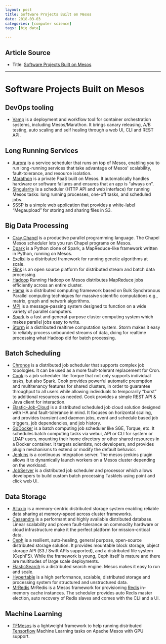 ```yaml
---
layout: post
title: Software Projects Built on Mesos
date: 2018-03-03
categories: [computer science]
tags: [big data]

---
```



## Article Source
* Title: [Software Projects Built on Mesos](http://mesos.apache.org/documentation/latest/frameworks/)

---


Software Projects Built on Mesos
================================

DevOps tooling
--------------

-   [Vamp](http://vamp.io) is a deployment and workflow tool for
    container orchestration systems, including Mesos/Marathon. It brings
    canary releasing, A/B testing, auto scaling and self healing through
    a web UI, CLI and REST API.

Long Running Services
---------------------

-   [Aurora](http://aurora.apache.org) is a service scheduler that runs
    on top of Mesos, enabling you to run long-running services that take
    advantage of Mesos' scalability, fault-tolerance, and
    resource isolation.
-   [Marathon](https://github.com/mesosphere/marathon) is a private PaaS
    built on Mesos. It automatically handles hardware or software
    failures and ensures that an app is “always on”.
-   [Singularity](https://github.com/HubSpot/Singularity) is a scheduler
    (HTTP API and web interface) for running Mesos tasks: long running
    processes, one-off tasks, and scheduled jobs.
-   [SSSP](https://github.com/mesosphere/sssp) is a simple web
    application that provides a white-label “Megaupload” for storing and
    sharing files in S3.

Big Data Processing
-------------------

-   [Cray Chapel](https://github.com/nqn/mesos-chapel) is a productive
    parallel programming language. The Chapel Mesos scheduler lets you
    run Chapel programs on Mesos.
-   [Dpark](https://github.com/douban/dpark) is a Python clone of Spark,
    a MapReduce-like framework written in Python, running on Mesos.
-   [Exelixi](https://github.com/mesosphere/exelixi) is a distributed
    framework for running genetic algorithms at scale.
-   [Flink](https://ci.apache.org/projects/flink/flink-docs-release-1.3/setup/mesos.html)
    is an open source platform for distributed stream and batch
    data processing.
-   [Hadoop](https://github.com/mesos/hadoop) Running Hadoop on Mesos
    distributes MapReduce jobs efficiently across an entire cluster.
-   [Hama](http://wiki.apache.org/hama/GettingStartedMesos) is a
    distributed computing framework based on Bulk Synchronous Parallel
    computing techniques for massive scientific computations e.g.,
    matrix, graph and network algorithms.
-   [MPI](https://github.com/mesosphere/mesos-hydra) is a
    message-passing system designed to function on a wide variety of
    parallel computers.
-   [Spark](http://spark.incubator.apache.org/) is a fast and
    general-purpose cluster computing system which makes parallel jobs
    easy to write.
-   [Storm](https://github.com/mesos/storm) is a distributed realtime
    computation system. Storm makes it easy to reliably process
    unbounded streams of data, doing for realtime processing what Hadoop
    did for batch processing.

Batch Scheduling
----------------

-   [Chronos](https://github.com/mesos/chronos) is a distributed job
    scheduler that supports complex job topologies. It can be used as a
    more fault-tolerant replacement for Cron.
-   [Cook](https://github.com/twosigma/cook) is a job scheduler like
    Torque that not only supports individual tasks, but also Spark. Cook
    provides powerful automatic preemption and multitenancy features for
    shared clusters, in order to guarantee throughput to all users while
    allowing individuals to temporarily “burst” to additional resources
    as needed. Cook provides a simple REST API & Java client
    for interaction.
-   [Elastic-Job-Cloud](https://github.com/dangdangdotcom/elastic-job)
    is a distributed scheduled job cloud solution designed with HA and
    fault-tolerance in mind. It focuses on horizontal scaling, and
    provides transient and daemon jobs, event and schedule based job
    triggers, job dependencies, and job history.
-   [GoDocker](https://bitbucket.org/osallou/go-docker) is a batch
    computing job scheduler like SGE, Torque, etc. It schedules batch
    computing tasks via webui, API or CLI for system or LDAP users,
    mounting their home directory or other shared resources in a
    Docker container. It targets scientists, not developers, and
    provides plugin mechanisms to extend or modify the default behavior.
-   [Jenkins](https://github.com/jenkinsci/mesos-plugin) is a continuous
    integration server. The mesos-jenkins plugin allows it to
    dynamically launch workers on a Mesos cluster depending on
    the workload.
-   [JobServer](http://www.grandlogic.com/content/html_docs/jobserver.html)
    is a distributed job scheduler and processor which allows developers
    to build custom batch processing Tasklets using point and click
    web UI.

Data Storage
------------

-   [Alluxio](http://alluxio.org) is a memory-centric distributed
    storage system enabling reliable data sharing at memory-speed across
    cluster frameworks.
-   [Cassandra](https://github.com/mesosphere/cassandra-mesos) is a
    performant and highly available distributed database. Linear
    scalability and proven fault-tolerance on commodity hardware or
    cloud infrastructure make it the perfect platform for
    mission-critical data.
-   [Ceph](https://github.com/vivint-smarthome/ceph-on-mesos) is a
    resilient, auto-healing, general purpose, open-source distributed
    storage solution. It provides mountable block storage, object
    storage API (S3 / Swift APIs supported), and a distributed file
    system (CephFS). While the framework is young, Ceph itself is mature
    and there are multitudes of large scale deployments.
-   [ElasticSearch](https://github.com/mesos/elasticsearch) is a
    distributed search engine. Mesos makes it easy to run and scale.
-   [Hypertable](https://code.google.com/p/hypertable/wiki/Mesos) is a
    high performance, scalable, distributed storage and processing
    system for structured and unstructured data.
-   [MrRedis](https://github.com/mesos/mr-redis) MrRedis is a Mesos
    framework for provisioning [Redis](http://redis.io/) in-memory
    cache instances. The scheduler provides auto Redis master election,
    auto recovery of Redis slaves and comes with the CLI and a UI.

Machine Learning
----------------

-   [TFMesos](https://github.com/douban/tfmesos) is a lightweight
    framework to help running distributed
    [Tensorflow](https://www.tensorflow.org/) Machine Learning tasks on
    Apache Mesos with GPU support.
